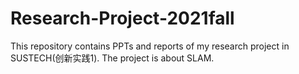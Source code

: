 # Research-Project-2021fall
This repository contains PPTs and reports of my research project in SUSTECH(创新实践1). The project is about SLAM.
